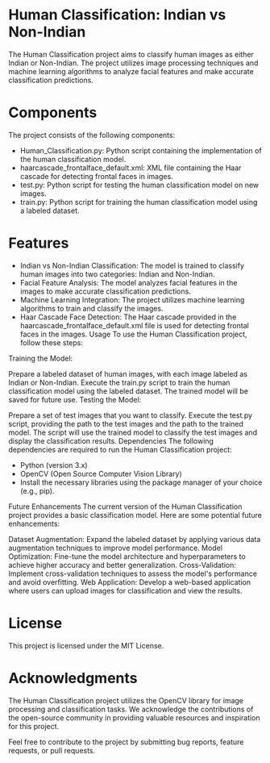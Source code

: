 # Human Classification: Indian vs Non-Indian
The Human Classification project aims to classify human images as either Indian or Non-Indian. The project utilizes image processing techniques and machine learning algorithms to analyze facial features and make accurate classification predictions.

# Components
The project consists of the following components:

- Human_Classification.py: Python script containing the implementation of the human classification model.
- haarcascade_frontalface_default.xml: XML file containing the Haar cascade for detecting frontal faces in images.
- test.py: Python script for testing the human classification model on new images.
- train.py: Python script for training the human classification model using a labeled dataset.

# Features
- Indian vs Non-Indian Classification: The model is trained to classify human images into two categories: Indian and Non-Indian.
- Facial Feature Analysis: The model analyzes facial features in the images to make accurate classification predictions.
- Machine Learning Integration: The project utilizes machine learning algorithms to train and classify the images.
- Haar Cascade Face Detection: The Haar cascade provided in the haarcascade_frontalface_default.xml file is used for detecting frontal faces in the images.
Usage
To use the Human Classification project, follow these steps:

Training the Model:

Prepare a labeled dataset of human images, with each image labeled as Indian or Non-Indian.
Execute the train.py script to train the human classification model using the labeled dataset.
The trained model will be saved for future use.
Testing the Model:

Prepare a set of test images that you want to classify.
Execute the test.py script, providing the path to the test images and the path to the trained model.
The script will use the trained model to classify the test images and display the classification results.
Dependencies
The following dependencies are required to run the Human Classification project:

- Python (version 3.x)
- OpenCV (Open Source Computer Vision Library)
- Install the necessary libraries using the package manager of your choice (e.g., pip).

Future Enhancements
The current version of the Human Classification project provides a basic classification model. Here are some potential future enhancements:

Dataset Augmentation: Expand the labeled dataset by applying various data augmentation techniques to improve model performance.
Model Optimization: Fine-tune the model architecture and hyperparameters to achieve higher accuracy and better generalization.
Cross-Validation: Implement cross-validation techniques to assess the model's performance and avoid overfitting.
Web Application: Develop a web-based application where users can upload images for classification and view the results.

# License
This project is licensed under the MIT License.

# Acknowledgments
The Human Classification project utilizes the OpenCV library for image processing and classification tasks.
We acknowledge the contributions of the open-source community in providing valuable resources and inspiration for this project.

Feel free to contribute to the project by submitting bug reports, feature requests, or pull requests.
